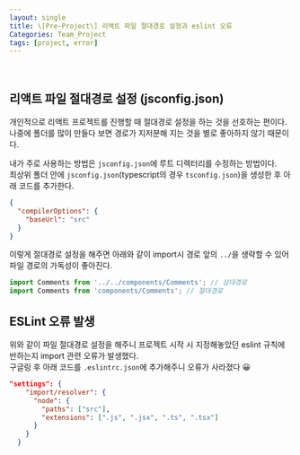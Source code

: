 ```yaml
---
layout: single
title: \[Pre-Project\] 리액트 파일 절대경로 설정과 eslint 오류
Categories: Team_Project
tags: [project, error]
---
```


<br/>

## 리액트 파일 절대경로 설정 (jsconfig.json)

개인적으로 리액트 프로젝트를 진행할 때 절대경로 설정을 하는 것을 선호하는 편이다. 나중에 폴더를 많이 만들다 보면 경로가 지저분해 지는 것을 별로 좋아하지 않기 때문이다.<br/>

내가 주로 사용하는 방법은 `jsconfig.json`에 루트 디렉터리를 수정하는 방법이다.<br/>
최상위 폴더 안에 `jsconfig.json`(typescript의 경우 `tsconfig.json`)을 생성한 후 아래 코드를 추가한다.

```json
{
  "compilerOptions": {
    "baseUrl": "src"
  }
}
```

이렇게 절대경로 설정을 해주면 아래와 같이 import시 경로 앞의 `../`을 생략할 수 있어 파일 경로의 가독성이 좋아진다.

```javascript
import Comments from '../../components/Comments'; // 상대경로
import Comments from 'components/Comments'; // 절대경로
```

## ESLint 오류 발생

위와 같이 파일 절대경로 설정을 해주니 프로젝트 시작 시 지정해놓았던 eslint 규칙에 반하는지 import 관련 오류가 발생했다.<br/>
구글링 후 아래 코드를 `.eslintrc.json`에 추가해주니 오류가 사라졌다 😀

```json
"settings": {
    "import/resolver": {
      "node": {
        "paths": ["src"],
        "extensions": [".js", ".jsx", ".ts", ".tsx"]
      }
    }
  }
```
